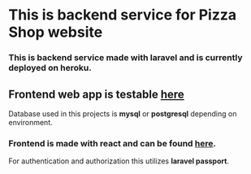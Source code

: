 # This is backend service for Pizza Shop website
### This is backend service made with laravel and is currently deployed on heroku.
## Frontend web app is testable [here](https://notks.github.io/pizza-shop)

 Database used in this projects is **mysql** or **postgresql** depending on environment.
### Frontend is made with react and can be found [here](https://github.com/notks/pizza-shop).
For authentication and authorization this utilizes **laravel passport**.


 
